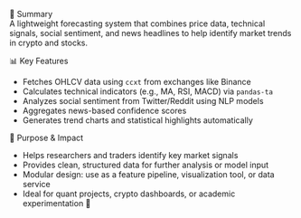 🌟 Summary  
A lightweight forecasting system that combines price data, technical signals, social sentiment, and news headlines to help identify market trends in crypto and stocks.

📊 Key Features  
- Fetches OHLCV data using `ccxt` from exchanges like Binance  
- Calculates technical indicators (e.g., MA, RSI, MACD) via `pandas-ta`  
- Analyzes social sentiment from Twitter/Reddit using NLP models  
- Aggregates news-based confidence scores  
- Generates trend charts and statistical highlights automatically  

🎯 Purpose & Impact  
- Helps researchers and traders identify key market signals  
- Provides clean, structured data for further analysis or model input  
- Modular design: use as a feature pipeline, visualization tool, or data service  
- Ideal for quant projects, crypto dashboards, or academic experimentation 🚀  
